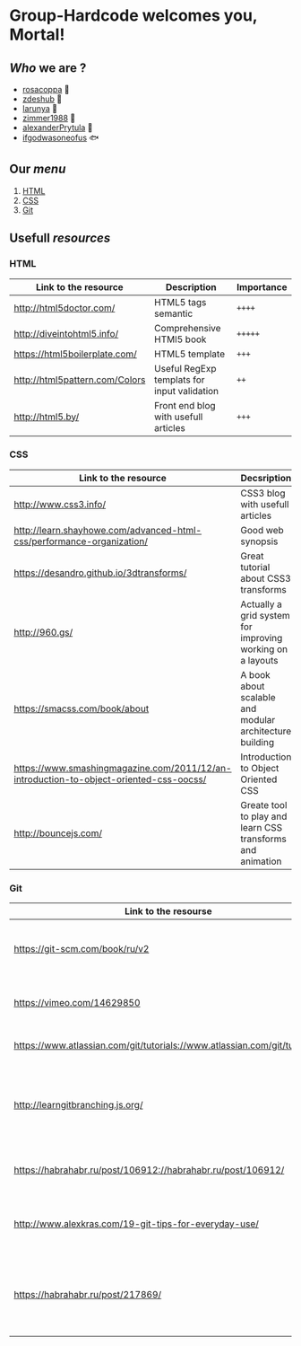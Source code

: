 #  **Group-Hardcode** welcomes you, Mortal!

## *Who* we are ?

* [rosacoppa](https://github.com/orgs/Zengineers/people/rosacoppa) :rose: 
* [zdeshub](https://github.com/orgs/Zengineers/people/zdeshub)	:shoe: 
* [larunya](https://github.com/orgs/Zengineers/people/larunya) :violin: 
* [zimmer1988](https://github.com/orgs/Zengineers/people/zimmer1988) :pizza: 
* [alexanderPrytula](https://github.com/orgs/Zengineers/people/alexanderPrytula) :jack_o_lantern: 
* [ifgodwasoneofus](https://github.com/orgs/Zengineers/people/ifgodwasoneofus) :fish:

## Our *menu*

1. [HTML](#HTML)
2. [CSS](#CSS)
3. [Git](#Git)

## Usefull *resources*

### HTML

Link to the resource | Description | Importance
-------------------- | ----------- | ----------
http://html5doctor.com/ | HTML5 tags semantic | `++++`
http://diveintohtml5.info/ | Comprehensive HTMl5 book | `+++++`
https://html5boilerplate.com/ | HTML5 template | `+++`
http://html5pattern.com/Colors | Useful RegExp templats for input validation | `++`
http://html5.by/ | Front end blog with usefull articles | `+++`

### CSS

Link to the resource | Decsription | Importance
-------------------- | ----------- | ----------
http://www.css3.info/ | CSS3 blog with usefull articles | `+++`
http://learn.shayhowe.com/advanced-html-css/performance-organization/ | Good web synopsis | `++++`
https://desandro.github.io/3dtransforms/ | Great tutorial about CSS3 transforms | `+++`
http://960.gs/ | Actually a grid system for improving working on a layouts | `++`
https://smacss.com/book/about | A book about scalable and modular architecture building | `+++`
https://www.smashingmagazine.com/2011/12/an-introduction-to-object-oriented-css-oocss/ | Introduction to Object Oriented CSS | `++++`
http://bouncejs.com/ | Greate tool to play and learn CSS transforms and animation | `+++`

### Git

Link to the resourse | Description | Importance
-------------------- | ----------- | ----------
https://git-scm.com/book/ru/v2 | Pro Git. The most full and explicit book about git | `+++++`
https://vimeo.com/14629850 | Short video introduction about what git is | `++`
https://www.atlassian.com/git/tutorials://www.atlassian.com/git/tutorials/ | Tutorials from Atlassian | `+++`
http://learngitbranching.js.org/ | Great visual tutorial to realize processes happenning when you use git | `+++++`
https://habrahabr.ru/post/106912://habrahabr.ru/post/106912/ | Article about building git workflow | `+++`
http://www.alexkras.com/19-git-tips-for-everyday-use/ | List of the most cool and usefull git commands | `++++`
https://habrahabr.ru/post/217869/ | Tutorial of how to config ssh access to your remote server | `+++`
